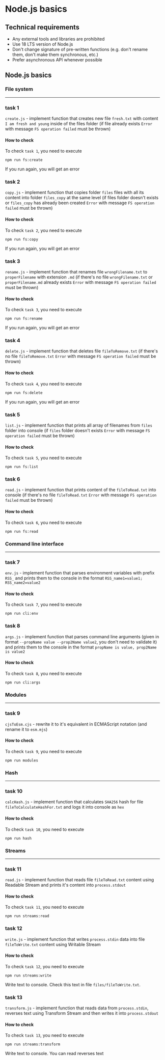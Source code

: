 # Node.js basics

## Technical requirements

- Any external tools and libraries are prohibited
- Use 18 LTS version of Node.js
- Don't change signature of pre-written functions (e.g. don't rename them, don't make them synchronous, etc.)
- Prefer asynchronous API whenever possible

## Node.js basics

### File system

---

### task 1
`create.js` - implement function that creates new file `fresh.txt` with content `I am fresh and young` inside of the files folder (if file already exists `Error` with message `FS operation failed` must be thrown)

#### How to check

To check `task 1`, you need to execute
```
npm run fs:create
```
If you run again, you will get an error

### task 2
`copy.js` - implement function that copies folder `files` files with all its content into folder `files_copy` at the same level (if files folder doesn't exists or `files_copy` has already been created `Error` with message `FS operation failed` must be thrown)

#### How to check

To check `task 2`, you need to execute
```
npm run fs:copy
```
If you run again, you will get an error

### task 3
`rename.js` - implement function that renames file `wrongFilename.txt` to `properFilename` with extension `.md` (if there's no file `wrongFilename.txt` or `properFilename.md` already exists `Error` with message `FS operation failed` must be thrown)

#### How to check

To check `task 3`, you need to execute
```
npm run fs:rename
```
If you run again, you will get an error

### task 4

`delete.js` - implement function that deletes file `fileToRemove.txt` (if there's no file `fileToRemove.txt` `Error` with message `FS operation failed` must be thrown)

#### How to check

To check `task 4`, you need to execute
```
npm run fs:delete
```
If you run again, you will get an error

### task 5

`list.js` - implement function that prints all array of filenames from `files` folder into console (if `files` folder doesn't exists `Error` with message `FS operation failed` must be thrown)

#### How to check

To check `task 5`, you need to execute
```
npm run fs:list
```

### task 6

`read.js` - implement function that prints content of the `fileToRead.txt` into console (if there's no file `fileToRead.txt` `Error` with message `FS operation failed` must be thrown)

#### How to check

To check `task 6`, you need to execute
```
npm run fs:read
```

### Command line interface

---

### task 7
`env.js` - implement function that parses environment variables with prefix `RSS_` and prints them to the console in the format `RSS_name1=value1; RSS_name2=value2`

#### How to check

To check `task 7`, you need to execute
```
npm run cli:env
```

### task 8
`args.js` - implement function that parses command line arguments (given in format `--propName value --prop2Name value2`, you don't need to validate it) and prints them to the console in the format `propName is value, prop2Name is value2`

#### How to check

To check `task 8`, you need to execute
```
npm run cli:args
```


### Modules

---

### task 9

`cjsToEsm.cjs` - rewrite it to it's equivalent in ECMAScript notation (and rename it to `esm.mjs`)

#### How to check

To check `task 9`, you need to execute
```
npm run modules
```

### Hash

---

### task 10

`calcHash.js` - implement function that calculates `SHA256` hash for file `fileToCalculateHashFor.txt` and logs it into console as `hex`

#### How to check

To check `task 10`, you need to execute
```
npm run hash
```

### Streams

---

### task 11

`read.js` - implement function that reads file `fileToRead.txt` content using Readable Stream and prints it's content into `process.stdout`

#### How to check

To check `task 11`, you need to execute
```
npm run streams:read
```

### task 12

`write.js` - implement function that writes `process.stdin` data into file `fileToWrite.txt` content using Writable Stream

#### How to check

To check `task 12`, you need to execute

```
npm run streams:write
```

Write text to console. Check this text in file `files/fileToWrite.txt`.

### task 13

`transform.js` - implement function that reads data from `process.stdin`, reverses text using Transform Stream and then writes it into `process.stdout`

#### How to check

To check `task 13`, you need to execute

```
npm run streams:transform
```
Write text to console. You can read reverses text